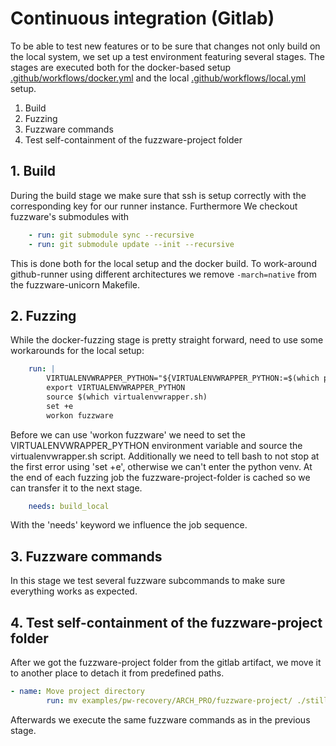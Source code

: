 # Continuous integration (Gitlab)
To be able to test new features or to be sure that changes not only build on the local system, we set up a test environment featuring several stages.
The stages are executed both for the docker-based setup [.github/workflows/docker.yml](.github/workflows/docker.yml) and the local [.github/workflows/local.yml](.github/workflows/local.yml) setup.

1. Build
2. Fuzzing
3. Fuzzware commands
4. Test self-containment of the fuzzware-project folder

## 1. Build

During the build stage we make sure that ssh is setup correctly with the corresponding key for our runner instance. Furthermore
We checkout fuzzware's submodules with
```yml
    - run: git submodule sync --recursive
    - run: git submodule update --init --recursive
```
This is done both for the local setup and the docker build.
To work-around github-runner using different architectures we remove `-march=native` from the fuzzware-unicorn Makefile.

## 2. Fuzzing

While the docker-fuzzing stage is pretty straight forward, need to use some workarounds for the local setup:
```yml
    run: |
        VIRTUALENVWRAPPER_PYTHON="${VIRTUALENVWRAPPER_PYTHON:=$(which python3)}"
        export VIRTUALENVWRAPPER_PYTHON
        source $(which virtualenvwrapper.sh)
        set +e
        workon fuzzware
```
Before we can use 'workon fuzzware' we need to set the VIRTUALENVWRAPPER_PYTHON environment variable and source the virtualenvwrapper.sh script.
Additionally we need to tell bash to not stop at the first error using 'set +e', otherwise we can't enter the python venv.
At the end of each fuzzing job the fuzzware-project-folder is cached so we can transfer it to the next stage.
```yml
    needs: build_local
```
With the 'needs' keyword we influence the job sequence.

## 3. Fuzzware commands

In this stage we test several fuzzware subcommands to make sure everything works as expected.


## 4. Test self-containment of the fuzzware-project folder

After we got the fuzzware-project folder from the gitlab artifact, we move it to another place to detach it from predefined paths.

```yml
- name: Move project directory
        run: mv examples/pw-recovery/ARCH_PRO/fuzzware-project/ ./still_replayable_ARCH_PRO
```
Afterwards we execute the same fuzzware commands as in the previous stage.
